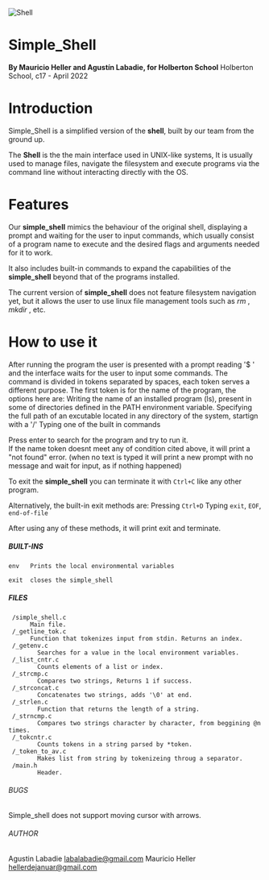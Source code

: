 ![Shell](https://pandorafms.com/blog/wp-content/uploads/2020/04/sistema-operativo-de-servidor-featured.jpg)
# Simple_Shell
**By Mauricio Heller and Agustín Labadie, for Holberton School**
Holberton School, c17 - April 2022

# Introduction
Simple_Shell is a simplified version of the **shell**, built by our team from the ground up. 

The **Shell** is the  the main interface used in UNIX-like systems, 
It is usually used to manage files, navigate the filesystem and execute programs via the command line without interacting directly with the OS.


# Features 
Our **simple_shell** mimics the behaviour of the original shell, displaying a prompt and waiting for the user to input commands, which usually consist of a program name to execute and the desired flags and arguments needed for it to work.

It also includes built-in commands to expand the capabilities of the **simple_shell** beyond that of the programs installed.

The current version of **simple_shell** does not feature filesystem navigation yet, but it allows the user to use linux file management tools such as *rm* , *mkdir* , etc.


# How to use it

After running the program the user is presented with a prompt reading '$ ' and the interface waits for the user to input some commands.
The command is divided in tokens separated by spaces, each token serves a different purpose.
The first token is for the name of the program, the options here are:
      Writing the name of an installed program (ls), present in some of directories defined in the PATH environment variable.
      Specifying the full path of an excutable located in any directory of the system, startign with a '/'
      Typing one of the built in commands
      
Press enter to search for the program and try to run it.      
If the name token doesnt meet any of condition cited above, it will print a "not found" error.
(when no text is typed it will print a new prompt with no message and wait for input, as if nothing happened)



To exit the **simple_shell** you can terminate it with `Ctrl+C` like any other program.

Alternatively, the built-in exit methods are: 
      Pressing `Ctrl+D`
      Typing `exit`, `EOF`, `end-of-file`
      
After using any of these methods, it will print exit and terminate.      

##### BUILT-INS

    env   Prints the local environmental variables
     
    exit  closes the simple_shell

##### FILES
     /simple_shell.c
          Main file.
     /_getline_tok.c
          Function that tokenizes input from stdin. Returns an index.
     /_getenv.c
            Searches for a value in the local environment variables.
     /_list_cntr.c
            Counts elements of a list or index.
     /_strcmp.c
            Compares two strings, Returns 1 if success.
     /_strconcat.c
            Concatenates two strings, adds '\0' at end.
     /_strlen.c
            Function that returns the length of a string.
     /_strncmp.c
            Compares two strings character by character, from beggining @n times.
     /_tokcntr.c
            Counts tokens in a string parsed by *token.
     /_token_to_av.c
            Makes list from string by tokenizeing throug a separator.
     /main.h
            Header.

###### BUGS
Simple_shell does not support moving cursor with arrows.

###### AUTHOR
Agustin Labadie <labalabadie@gmail.com>
Mauricio Heller <hellerdejanuar@gmail.com>
